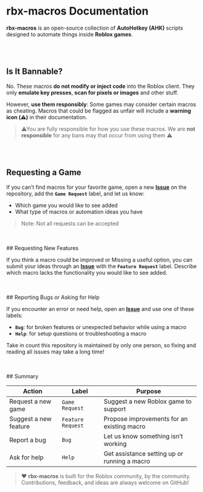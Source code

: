 # rbx-macros Documentation

**rbx-macros** is an open-source collection of **AutoHotkey (AHK)** scripts designed to automate things inside **Roblox games**.

<br>
<br>

## Is It Bannable?

No. These macros **do not modify or inject code** into the Roblox client.
They only **emulate key presses**, **scan for pixels or images** and other stuff.

However, **use them responsibly**:
Some games may consider certain macros as cheating.
Macros that could be flagged as unfair will include a **warning icon (⚠️)** in their documentation.

> ⚠You are fully responsible for how you use these macros.
> We are **not responsible** for any bans may that occur from using them ⚠

<br>
<br>

## Requesting a Game

If you can’t find macros for your favorite game,
open a new [**Issue**](https://github.com/oct0mon/rbx-macros/issues) on the repository, add the **`Game Request`** label, and let us know:

- Which game you would like to see added
- What type of macros or automation ideas you have

> Note: Not all requests can be accepted

<br>
<br>
## Requesting New Features

If you think a macro could be improved or Missing a useful option, you can submit your ideas through an [**Issue**](https://github.com/oct0mon/rbx-macros/issues) with the **`Feature Request`** label.
Describe which macro lacks the functionality you would like to see added.

<br>
<br>
## Reporting Bugs or Asking for Help

If you encounter an error or need help, open an [**Issue**](https://github.com/oct0mon/rbx-macros/issues) and use one of these labels:

- **`Bug`**: for broken features or unexpected behavior while using a macro
- **`Help`**: for setup questions or troubleshooting a macro

Take in count this repository is maintained by only one person, so fixing and reading all issues may take a long time!

<br>
<br>
## Summary

| Action                | Label             | Purpose                                      |
| --------------------- | ----------------- | -------------------------------------------- |
| Request a new game    | `Game Request`    | Suggest a new Roblox game to support         |
| Suggest a new feature | `Feature Request` | Propose improvements for an existing macro   |
| Report a bug          | `Bug`             | Let us know something isn’t working          |
| Ask for help          | `Help`            | Get assistance setting up or running a macro |

> ♥ **rbx-macros** is built for the Roblox community, by the community.
> Contributions, feedback, and ideas are always welcome on GitHub!
